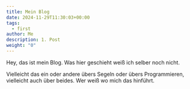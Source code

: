 ```yaml
---
title: Mein Blog
date: 2024-11-29T11:30:03+00:00
tags:
  - first
author: Me
description: 1. Post
weight: "0"
---
```


  

Hey, das ist mein Blog. Was hier geschieht weiß ich selber noch nicht.

Vielleicht das ein oder andere übers Segeln oder übers Programmieren, vielleicht auch über beides. Wer weiß wo mich das hinführt.